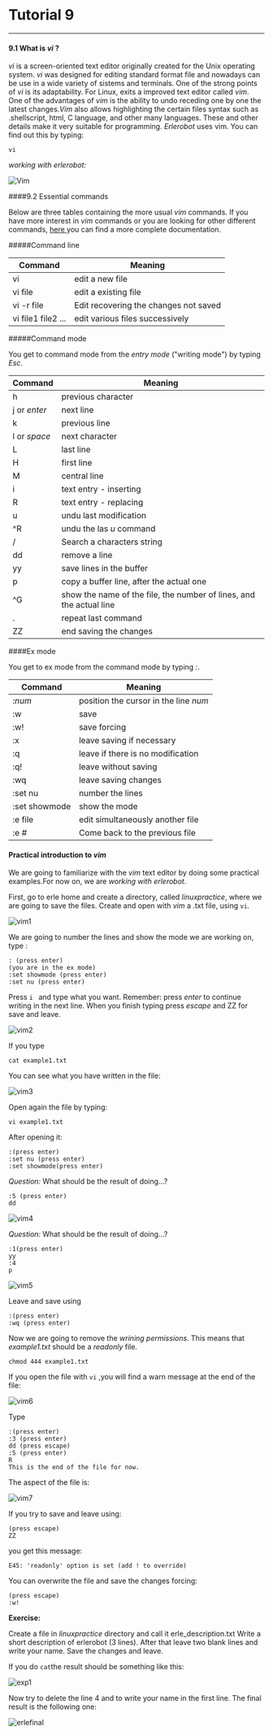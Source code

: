 # Tutorial 9
---

#### 9.1 What is *vi* ?

*vi* is a screen-oriented text editor originally created for the Unix  operating system.
*vi* was designed for editing standard format file and nowadays can be use in a wide variety of sistems and terminals. One of the strong points of *vi* is its adaptability.
For Linux, exits a improved text editor called *vim*. One of the advantages of *vim* is the ability to undo receding one by one the latest changes.*Vim* also allows highlighting the certain files  syntax such as  .shellscript, html, C language, and other
many languages. These and other details make it very suitable for programming.
*Erlerobot* uses vim. You can find out this by typing:
```
vi
```

*working with erlerobot:*

![Vim](img9/Vim.jpg)



####9.2 Essential commands

Below are three tables containing the more usual *vim* commands. If you have more interest in *vim* commands or you are looking for other different commands, [here ](http://www.cs.rit.edu/~cslab/vi.html) you can find a more complete documentation.

#####Command line

| **Command** | **Meaning** |
|---------------|---------------|
|vi | edit a new file |
|vi file| edit a existing file|
|vi -r file| Edit recovering the changes not saved|
|vi file1 file2 ...|edit various files successively|

#####Command mode

You get to command mode from the *entry mode* ("writing mode") by typing *Esc*.

| **Command** | **Meaning** |
|---------------|---------------|
|h | previous character|
|j or *enter* | next line|
|k|previous line|
|l or *space* | next character|
|L| last line|
|H| first line|
|M| central line|
|i | text entry - inserting|
|R| text entry - replacing |
|u| undu last modification|
|^R| undu the las *u* command|
|/ |Search a characters string|
|dd| remove a line|
|yy| save lines in the buffer|
|p|copy a buffer line, after the actual one|
|^G| show the name of the file, the number of lines, and the actual line|
|.|repeat last command
|ZZ| end saving the changes|

####Ex mode

You get to ex mode from the command mode by typing *:*.

| **Command** | **Meaning** |
|---------------|---------------|
|:*num*| position the cursor in the line *num* |
|:w | save|
|:w! | save forcing|
|:x| leave saving if necessary |
|:q|leave if there is no modification|
|:q!|leave without saving|
|:wq| leave saving changes|
|:set nu | number the lines|
|:set showmode|show the mode|
|:e file| edit simultaneously another file|
|:e #|Come back to the previous file|



#### Practical introduction to *vim*

We are going to familiarize with the *vim* text editor by doing some practical examples.For now on, we are *working with erlerobot*.

First, go to erle home and create a directory, called *linuxpractice*, where we are going to save the files.
Create and open with *vim* a .txt file, using `vi`.

![vim1](img9/1vim.jpg)

We are going to number the lines and show the mode we are working on, type :
```
: (press enter)
(you are in the ex mode)
:set showmode (press enter)
:set nu (press enter)
```
Press `i ` and type what you want. Remember: press *enter* to continue writing in the next line. When you finish typing press *escape* and ZZ for save and leave.

![vim2](img9/2vim.jpg)

If you type
```
cat example1.txt
```
You can see what you have written in the file:

![vim3](img9/vim3.jpg)


Open again the file by typing:
```
vi example1.txt
```
After opening it:
```
:(press enter)
:set nu (press enter)
:set showmode(press enter)
```

*Question:*  What should be the result of doing...?
```
:5 (press enter)
dd
```

![vim4](img9/vim4.jpg)

*Question:*  What should be the result of doing...?
```
:1(press enter)
yy
:4
p
```
![vim5](img9/vim5.jpg)


Leave and save using
```
:(press enter)
:wq (press enter)
```

Now we are going to remove the *wrining permissions*. This means that *example1.txt* should be a *readonly* file.
```
chmod 444 example1.txt
```
If you open the file with `vi` ,you will find a warn message at the end of the file:

![vim6](img9/vim6.jpg)

Type
```
:(press enter)
:3 (press enter)
dd (press escape)
:5 (press enter)
R
This is the end of the file for now.
```
The aspect of the file is:

![vim7](img9/vim7.jpg)

If you try to save and leave using:
```
(press escape)
ZZ
```
you get this message:
```
E45: 'readonly' option is set (add ! to override)
```
You can overwrite the file and save the changes forcing:
```
(press escape)
:w!
```

**Exercise:**

Create a file in *linuxpractice* directory and call it erle_description.txt
Write a short description of erlerobot (3 lines).
After that leave two blank lines and write your name.
Save the changes and leave.

If you do `cat`the result should be something like this:

![exp1](img9/vimex.jpg)

Now try to delete the line 4 and to write your name in the first line.
The final result is the following one:

![erlefinal](img9/erleex.jpg)









